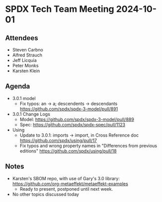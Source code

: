 # SPDX Tech Team Meeting 2024-10-01

## Attendees

- Steven Carbno
- Alfred Strauch
- Jeff Licquia
- Peter Monks
- Karsten Klein

## Agenda

- 3.0.1 model
  - Fix typos: an -> a; descendents -> descendants
    https://github.com/spdx/spdx-3-model/pull/891
- 3.0.1 Change Logs
  - Model: https://github.com/spdx/spdx-3-model/pull/889
  - Spec: https://github.com/spdx/spdx-spec/pull/1123
- Using
  - Update to 3.0.1: imports -> import, in Cross Reference doc
    https://github.com/spdx/using/pull/17
  - Fix typos and wrong property names in "Differences from previous editions"
    https://github.com/spdx/using/pull/18

## Notes

- Karsten's SBOM repo, with use of Gary's 3.0 library: https://github.com/org-metaeffekt/metaeffekt-examples
  - Ready to present, postponed until next week.
- No other topics discussed today
